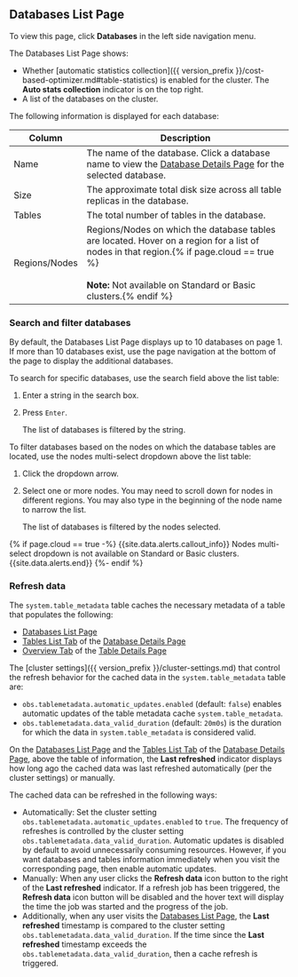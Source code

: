## Databases List Page

To view this page, click **Databases** in the left side navigation menu.

The Databases List Page shows:

- Whether [automatic statistics collection]({{ version_prefix }}/cost-based-optimizer.md#table-statistics) is enabled for the cluster. The **Auto stats collection** indicator is on the top right.
- A list of the databases on the cluster.

The following information is displayed for each database:

 Column       | Description
--------------|-------------
Name          | The name of the database. Click a database name to view the [Database Details Page](#database-details-page) for the selected database.
Size          | The approximate total disk size across all table replicas in the database.
Tables        | The total number of tables in the database.
Regions/Nodes | Regions/Nodes on which the database tables are located. Hover on a region for a list of nodes in that region.{% if page.cloud == true %}<br><br>**Note:** Not available on Standard or Basic clusters.{% endif %}

### Search and filter databases

By default, the Databases List Page displays up to 10 databases on page 1. If more than 10 databases exist, use the page navigation at the bottom of the page to display the additional databases.

To search for specific databases, use the search field above the list table:

1. Enter a string in the search box.
1. Press `Enter`.

    The list of databases is filtered by the string.

To filter databases based on the nodes on which the database tables are located, use the nodes multi-select dropdown above the list table:

1. Click the dropdown arrow.
1. Select one or more nodes. You may need to scroll down for nodes in different regions. You may also type in the beginning of the node name to narrow the list.

    The list of databases is filtered by the nodes selected.

{% if page.cloud == true  -%}
{{site.data.alerts.callout_info}}
Nodes multi-select dropdown is not available on Standard or Basic clusters.
{{site.data.alerts.end}}
{%- endif %}

### Refresh data

The `system.table_metadata` table caches the necessary metadata of a table that populates the following:

- [Databases List Page](#databases-list-page)
- [Tables List Tab](#tables-list-tab) of the [Database Details Page](#database-details-page)
- [Overview Tab](#overview-tab) of the [Table Details Page](#table-details-page)

The [cluster settings]({{ version_prefix }}/cluster-settings.md) that control the refresh behavior for the cached data in the `system.table_metadata` table are:

- `obs.tablemetadata.automatic_updates.enabled` (default: `false`) enables automatic updates of the table metadata cache `system.table_metadata`.
- `obs.tablemetadata.data_valid_duration` (default: `20m0s`) is the duration for which the data in `system.table_metadata` is considered valid.

On the [Databases List Page](#databases-list-page) and the [Tables List Tab](#tables-list-tab) of the [Database Details Page](#database-details-page), above the table of information, the **Last refreshed** indicator displays how long ago the cached data was last refreshed automatically (per the cluster settings) or manually.

The cached data can be refreshed in the following ways:

- Automatically: Set the cluster setting `obs.tablemetadata.automatic_updates.enabled` to `true`. The frequency of refreshes is controlled by the cluster setting `obs.tablemetadata.data_valid_duration`. Automatic updates is disabled by default to avoid unnecessarily consuming resources. However, if you want databases and tables information immediately when you visit the corresponding page, then enable automatic updates.
- Manually: When any user clicks the **Refresh data** icon button to the right of the **Last refreshed** indicator. If a refresh job has been triggered, the **Refresh data** icon button will be disabled and the hover text will display the time the job was started and the progress of the job.
- Additionally, when any user visits the [Databases List Page](#databases-list-page), the **Last refreshed** timestamp is compared to the cluster setting `obs.tablemetadata.data_valid_duration`. If the time since the **Last refreshed** timestamp exceeds the `obs.tablemetadata.data_valid_duration`, then a cache refresh is triggered.

